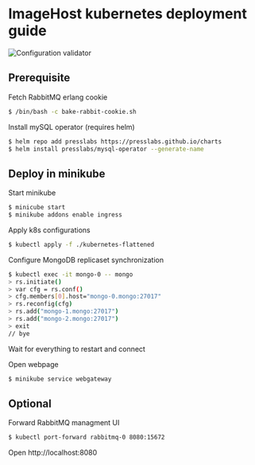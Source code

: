 # ImageHost kubernetes deployment guide

![Configuration validator](https://github.com/MSDO-ImageHost/Deployment/workflows/Configuration%20validator/badge.svg)

## Prerequisite
Fetch RabbitMQ erlang cookie
```bash
$ /bin/bash -c bake-rabbit-cookie.sh
```

Install mySQL operator (requires helm)
```bash
$ helm repo add presslabs https://presslabs.github.io/charts
$ helm install presslabs/mysql-operator --generate-name
```

## Deploy in minikube

Start minikube
```bash
$ minicube start
$ minikube addons enable ingress
```

Apply k8s configurations
```bash
$ kubectl apply -f ./kubernetes-flattened
```

Configure MongoDB replicaset synchronization
```bash
$ kubectl exec -it mongo-0 -- mongo
> rs.initiate()
> var cfg = rs.conf()
> cfg.members[0].host="mongo-0.mongo:27017"
> rs.reconfig(cfg)
> rs.add("mongo-1.mongo:27017")
> rs.add("mongo-2.mongo:27017")
> exit
// bye
```

Wait for everything to restart and connect

Open webpage
```bash
$ minikube service webgateway
```



## Optional
Forward RabbitMQ managment UI
```bash
$ kubectl port-forward rabbitmq-0 8080:15672
```
Open http://localhost:8080
